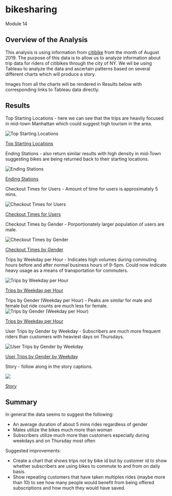 # bikesharing
Module 14

## Overview of the Analysis

This analysis is using information from [citibike](https://ride.citibikenyc.com/system-data) from the month of August 2019.  The purpose of this data is to allow us to analyze information about trip data for riders of citibikes through the city of NY.  We wil be using Tableau to analyze the data and ascertain patterns based on several different charts which will produce a story.

Images from all the charts will be rendered in Results below with corresponding links to Tableau data directly.

## Results

Top Starting Locations - here we can see that the trips are heavily focused in mid-town Manhattan which could suggest high tourism in the area.

![Top Starting Locations](https://github.com/lavec0324/bikesharing/blob/main/Resources/Top%20Starting%20Locations.png)

[Top Starting Locations](https://public.tableau.com/views/EndingStationLatitude/EndingStationLatitude?:language=en-US&:display_count=n&:origin=viz_share_link)


Ending Stations - also return similar results with high density in mid-Town suggesting bikes are being returned back to their starting locations.

![Ending Stations](https://github.com/lavec0324/bikesharing/blob/main/Resources/Ending%20Station%20Latitude.png)

[Ending Stations](https://public.tableau.com/views/EndingStationLatitude/EndingStationLatitude?:language=en-US&:display_count=n&:origin=viz_share_link)


Checkout Times for Users - Amount of time for users is approximately 5 mins.

![Checkout Times for Users](https://github.com/lavec0324/bikesharing/blob/main/Resources/Checkout%20Times%20for%20Users.png)

[Checkout Times for Users](https://public.tableau.com/views/CheckoutTimeforUsers_16516218685020/CheckoutTimesforUsers?:language=en-US&:display_count=n&:origin=viz_share_link)


Checkout Times by Gender - Porportionately larger population of users are male.

![Checkout Times by Gender](https://github.com/lavec0324/bikesharing/blob/main/Resources/Checkout%20TImes%20by%20Gender.png)

[Checkout Times by Gender](https://public.tableau.com/views/CheckoutTimesbyGender_16516220965410/CheckoutTImesbyGender?:language=en-US&:display_count=n&:origin=viz_share_link)


Trips by Weekday per Hour - Indicates high volumes during commuting hours before and after normal business hours of 9-5pm.   Could now indicate heavy usage as a means of transportation for commuters.

![Trips by Weekday per Hour](https://github.com/lavec0324/bikesharing/blob/main/Resources/Trips%20by%20Weekday%20per%20Hour.png)

[Trips by Weekday per Hour](https://public.tableau.com/views/TripsbyWeekdayperHour_16516232987390/TripsbyWeekdayperHour?:language=en-US&:display_count=n&:origin=viz_share_link)


Trips by Gender (Weekday per Hour) - Peaks are similar for male and female but ride counts are much less for female.
![Trips by Gender (Weekday per Hour)](https://github.com/lavec0324/bikesharing/blob/main/Resources/Trips%20by%20Gender%20(Weekday%20per%20Hour).png)

[Trips by Weekday per Hour](https://public.tableau.com/views/TripsbyWeekdayperHour_16516232987390/TripsbyWeekdayperHour?:language=en-US&:display_count=n&:origin=viz_share_link)


User Trips by Gender by Weekday - Subscribers are much more frequent riders than customers with heaviest days on Thursdays.

![User Trips by Gender by Weekday](https://github.com/lavec0324/bikesharing/blob/main/Resources/User%20Trips%20by%20Gender%20by%20Weekday.png)

[User Trips by Gender by Weekday](https://public.tableau.com/views/UserTripsbyGenderbyWeekday_16516234822140/UserTripsbyGenderbyWeekday?:language=en-US&:display_count=n&:origin=viz_share_link)


Story - follow along in the story captions.

![](https://github.com/lavec0324/bikesharing/blob/main/Resources/NYC%20Bike%20Trip.png)

[Story](https://public.tableau.com/views/NYCBikeTripStory/NYCBikeTrip?:language=en-US&:display_count=n&:origin=viz_share_link)

## Summary

In general the data seems to suggest the following:

* An average duration of about 5 mins rides regardless of gender
* Males utilize the bikes much more than woman
* Subscribers utilize much more than customers especially during weekdays and on Thursday most often

Suggested improvements:

* Create a chart that shows trips not by bike id but by customer id to show whether subscribers are using bikes to commute to and from on daily basis.
* Show repeating customers that have taken multiples rides (maybe more than 10) to see how many people would benefit from being offered subscriptions and how much they would have saved.



